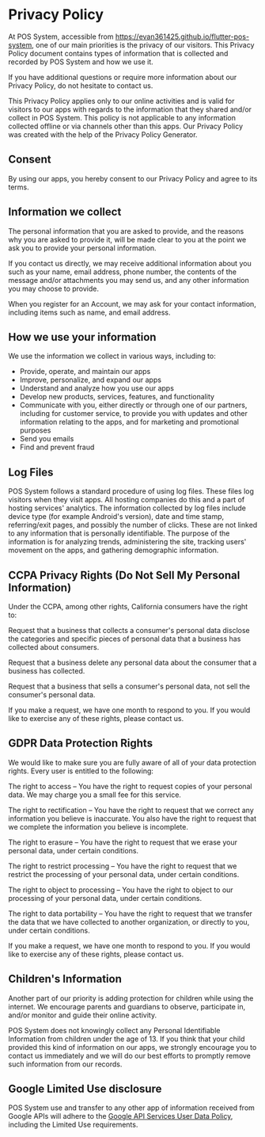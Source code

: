# Privacy Policy

At POS System, accessible from <https://evan361425.github.io/flutter-pos-system>, one of our main priorities is the privacy of our visitors. This Privacy Policy document contains types of information that is collected and recorded by POS System and how we use it.

If you have additional questions or require more information about our Privacy Policy, do not hesitate to contact us.

This Privacy Policy applies only to our online activities and is valid for visitors to our apps with regards to the information that they shared and/or collect in POS System. This policy is not applicable to any information collected offline or via channels other than this apps. Our Privacy Policy was created with the help of the Privacy Policy Generator.

## Consent

By using our apps, you hereby consent to our Privacy Policy and agree to its terms.

## Information we collect

The personal information that you are asked to provide, and the reasons why you are asked to provide it, will be made clear to you at the point we ask you to provide your personal information.

If you contact us directly, we may receive additional information about you such as your name, email address, phone number, the contents of the message and/or attachments you may send us, and any other information you may choose to provide.

When you register for an Account, we may ask for your contact information, including items such as name, and email address.

## How we use your information

We use the information we collect in various ways, including to:

-   Provide, operate, and maintain our apps
-   Improve, personalize, and expand our apps
-   Understand and analyze how you use our apps
-   Develop new products, services, features, and functionality
-   Communicate with you, either directly or through one of our partners, including for customer service, to provide you with updates and other information relating to the apps, and for marketing and promotional purposes
-   Send you emails
-   Find and prevent fraud

## Log Files

POS System follows a standard procedure of using log files. These files log visitors when they visit apps. All hosting companies do this and a part of hosting services' analytics. The information collected by log files include device type (for example Android's version), date and time stamp, referring/exit pages, and possibly the number of clicks. These are not linked to any information that is personally identifiable. The purpose of the information is for analyzing trends, administering the site, tracking users' movement on the apps, and gathering demographic information.

## CCPA Privacy Rights (Do Not Sell My Personal Information)

Under the CCPA, among other rights, California consumers have the right to:

Request that a business that collects a consumer's personal data disclose the categories and specific pieces of personal data that a business has collected about consumers.

Request that a business delete any personal data about the consumer that a business has collected.

Request that a business that sells a consumer's personal data, not sell the consumer's personal data.

If you make a request, we have one month to respond to you. If you would like to exercise any of these rights, please contact us.

## GDPR Data Protection Rights

We would like to make sure you are fully aware of all of your data protection rights. Every user is entitled to the following:

The right to access – You have the right to request copies of your personal data. We may charge you a small fee for this service.

The right to rectification – You have the right to request that we correct any information you believe is inaccurate. You also have the right to request that we complete the information you believe is incomplete.

The right to erasure – You have the right to request that we erase your personal data, under certain conditions.

The right to restrict processing – You have the right to request that we restrict the processing of your personal data, under certain conditions.

The right to object to processing – You have the right to object to our processing of your personal data, under certain conditions.

The right to data portability – You have the right to request that we transfer the data that we have collected to another organization, or directly to you, under certain conditions.

If you make a request, we have one month to respond to you. If you would like to exercise any of these rights, please contact us.

## Children's Information

Another part of our priority is adding protection for children while using the internet. We encourage parents and guardians to observe, participate in, and/or monitor and guide their online activity.

POS System does not knowingly collect any Personal Identifiable Information from children under the age of 13. If you think that your child provided this kind of information on our apps, we strongly encourage you to contact us immediately and we will do our best efforts to promptly remove such information from our records.

## Google Limited Use disclosure

POS System use and transfer to any other app of information received from Google APIs will adhere to the [Google API Services User Data Policy](https://developers.google.com/terms/api-services-user-data-policy#additional_requirements_for_specific_api_scopes), including the Limited Use requirements.
